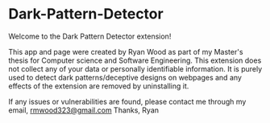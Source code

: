 # Dark-Pattern-Detector

Welcome to the Dark Pattern Detector extension! 

This app and page were created by Ryan Wood as part of my Master's thesis for Computer science and Software Engineering. This extension does not collect any of your data or personally identifiable information. It is purely used to detect dark patterns/deceptive designs on webpages and any effects of the extension are removed by uninstalling it. 

If any issues or vulnerabilities are found, please contact me through my email, rmwood323@gmail.com
Thanks,
Ryan
